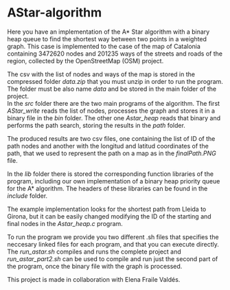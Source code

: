 # AStar-algorithm

Here you have an implementation of the A* Star algorithm with a binary heap queue to find the shortest way between two points in a weighted graph.
This case is implemented to the case of the map of Catalonia containing 3472620 nodes and 201235 ways of the streets and roads of the region, 
collected by the OpenStreetMap (OSM) project.    

The csv with the list of nodes and ways of the map is stored in the compressed folder _data.zip_ that you must unzip in order to run the program. The folder must be also name _data_ and be stored in the main folder of the project.  
In the _src_ folder there are the two main programs of the algorithm. The first _AStar\_write_ reads the list of nodes, processes the graph and stores it in a binary file in the _bin_ folder. The other one _Astar\_heap_ reads that binary and performs the path search, storing the results in the _path_ folder.  
  
The produced results are two csv files, one containing the list of ID of the path nodes and another with the longitud and latitud coordinates of the path, that we used to represent the path on a map as in the _finalPath.PNG_ file.  
  
In the _lib_ folder there is stored the corresponding function libraries of the program, including our own implementation of a binary heap priority queue for the A* algorithm. The headers of these libraries can be found in the _include_ folder.

The example implementation looks for the shortest path from Lleida to Girona, but it can be easily changed modifying the ID of the starting and final nodes in the _Astar\_heap.c_ program.  
  
To run the program we provide you two different .sh files that specifies the neccesary linked files for each program, and that you can execute directly. The _run\_astar.sh_ compiles and runs the complete project and _run\_astar\_part2.sh_ can be used to compile and run just the second part of the program, once the binary file with the graph is processed.  
  
This project is made in collaboration with Elena Fraile Valdés.


